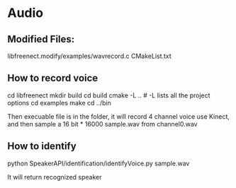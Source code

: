 # Audio

## Modified Files:

libfreenect.modify/examples/wavrecord.c
							CMakeList.txt

## How to record voice

cd libfreenect
mkdir build
cd build
cmake -L .. # -L lists all the project options
cd examples
make
cd ../bin

Then execuable file is in the folder, it will record 4 channel voice use Kinect, and then sample a 16 bit * 16000 sample.wav from channel0.wav

## How to identify

python SpeakerAPI/identification/identifyVoice.py sample.wav

It will return recognized speaker

